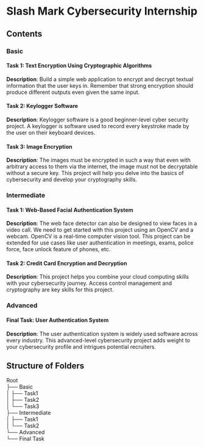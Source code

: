 # Slash Mark Cybersecurity Internship

## Contents

### Basic
#### Task 1: Text Encryption Using Cryptographic Algorithms
**Description**: Build a simple web application to encrypt and decrypt textual information that the user keys in. Remember that strong encryption should produce different outputs even given the same input.

#### Task 2: Keylogger Software
**Description**: Keylogger software is a good beginner-level cyber security project. A keylogger is software used to record every keystroke made by the user on their keyboard devices.

#### Task 3: Image Encryption
**Description**: The images must be encrypted in such a way that even with arbitrary access to them via the internet, the image must not be decryptable without a secure key. This project will help you delve into the basics of cybersecurity and develop your cryptography skills.

### Intermediate
#### Task 1: Web-Based Facial Authentication System
**Description**: The web face detector can also be designed to view faces in a video call. We need to get started with this project using an OpenCV and a webcam. OpenCV is a real-time computer vision tool. This project can be extended for use cases like user authentication in meetings, exams, police force, face unlock feature of phones, etc.

#### Task 2: Credit Card Encryption and Decryption
**Description**: This project helps you combine your cloud computing skills with your cybersecurity journey. Access control management and cryptography are key skills for this project.

### Advanced
#### Final Task: User Authentication System
**Description**: The user authentication system is widely used software across every industry. This advanced-level cybersecurity project adds weight to your cybersecurity profile and intrigues potential recruiters.

## Structure of Folders
Root<br>
├── Basic<br>
│ ├── Task1<br>
│ ├── Task2<br>
│ └── Task3<br>
├── Intermediate<br>
│ ├── Task1<br>
│ └── Task2<br>
└── Advanced<br>
└── Final Task